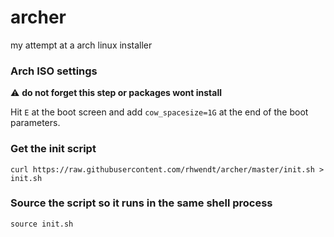 # archer
my attempt at a arch linux installer


### Arch ISO settings 
:warning: **do not forget this step or packages wont install**

Hit `E` at the boot screen and add `cow_spacesize=1G` at the end of the boot parameters.

### Get the init script
```
curl https://raw.githubusercontent.com/rhwendt/archer/master/init.sh > init.sh
```

### Source the script so it runs in the same shell process
```
source init.sh
```
